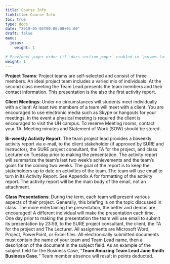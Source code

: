 ```yaml
---
title: Course Info
linktitle: Course Info
toc: true
type: docs
date: "2019-05-05T00:00:00+01:00"
draft: false
menu:
  jesus:
    weight: 1

# Prev/next pager order (if `docs_section_pager` enabled in `params.toml`)
weight: 1
---
```

**Project Teams**: Project teams are self-selected and consist of three members.  An ideal project team includes a varied mix of individuals.  At the second class meeting the Team Lead presents the team members and their contact information.  This presentation is the also the first activity report.

**Client Meetings**:  Under no circumstances will students meet individually with a client! At least two members of a team will meet with a client.  You are encouraged to use electronic media such as Skype or hangouts for your meetings.  In the event a physical meeting is required the client is encouraged to visit the UH campus. To reserve Meeting rooms, contact your TA. Meeting minutes and Statement of Work (SOW) should be stored.

**Bi-weekly Activity Report**:  The team project lead provides a biweekly activity report via e-mail, to the client stakeholder (if approved by SURE and Instructor), the SURE project consultant, the TA for the project, and class Lecturer on Tuesday prior to making the presentation.  The activity report will summarize the team’s last two week’s achievements and the team’s goals for the coming two weeks.  The goal of the report is to keep the stakeholders up to date on activities of the team. The team will use email to turn in its Activity Report.  See Appendix A for formatting of the activity report.  The activity report will be the main body of the email, not an attachment. 

**Class Presentations**: During the term, each team will present various aspects of their project.  Generally, this briefing is on the topic discussed in class.  The more entertaining the presentation, the better and demos are encouraged!  A different individual will make the presentation each time.  One day prior to making the presentation the team will use email to submit its presentation by 23:59, to the SURE project consultant, the client, the TA for the project and The Lecturer. All assignments are Microsoft Word, Project, PowerPoint, or Excel files.  All electronically submitted documents must contain the name of your team and Team Lead name, then a description of the document in the subject field.  As an example of the subject field for the Business Case, “**Team Amazing Team Lead Jane Smith Business Case.**”   Team member absence will result in points deducted.


